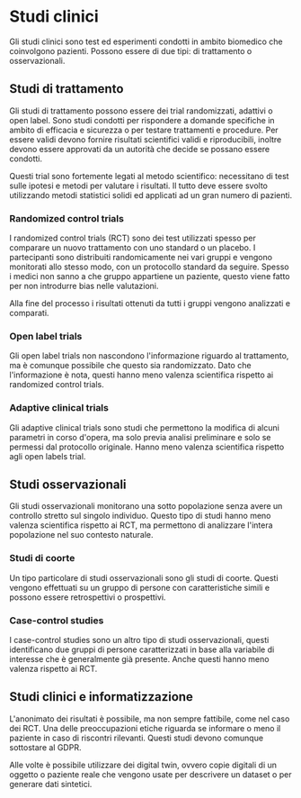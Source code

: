 # Studi clinici

Gli studi clinici sono test ed esperimenti condotti in ambito biomedico che coinvolgono pazienti. Possono essere di due tipi: di trattamento o osservazionali.

## Studi di trattamento

Gli studi di trattamento possono essere dei trial randomizzati, adattivi o open label. Sono studi condotti per rispondere a domande specifiche in ambito di efficacia e sicurezza o per testare trattamenti e procedure. Per essere validi devono fornire risultati scientifici validi e riproducibili, inoltre devono essere approvati da un autorità che decide se possano essere condotti.

Questi trial sono fortemente legati al metodo scientifico: necessitano di test sulle ipotesi e metodi per valutare i risultati. Il tutto deve essere svolto utilizzando metodi statistici solidi ed applicati ad un gran numero di pazienti.

### Randomized control trials

I randomized control trials (RCT) sono dei test utilizzati spesso per comparare un nuovo trattamento con uno standard o un placebo. I partecipanti sono distribuiti randomicamente nei vari gruppi e vengono monitorati allo stesso modo, con un protocollo standard da seguire. Spesso i medici non sanno a che gruppo appartiene un paziente, questo viene fatto per non introdurre bias nelle valutazioni.

Alla fine del processo i risultati ottenuti da tutti i gruppi vengono analizzati e comparati.

### Open label trials

Gli open label trials non nascondono l'informazione riguardo al trattamento, ma è comunque possibile che questo sia randomizzato. Dato che l'informazione è nota, questi hanno meno valenza scientifica rispetto ai randomized control trials.

### Adaptive clinical trials

Gli adaptive clinical trials sono studi che permettono la modifica di alcuni parametri in corso d'opera, ma solo previa analisi preliminare e solo se permessi dal protocollo originale. Hanno meno valenza scientifica rispetto agli open labels trial.

## Studi osservazionali

Gli studi osservazionali monitorano una sotto popolazione senza avere un controllo stretto sul singolo individuo. Questo tipo di studi hanno meno valenza scientifica rispetto ai RCT, ma permettono di analizzare l'intera popolazione nel suo contesto naturale.

### Studi di coorte

Un tipo particolare di studi osservazionali sono gli studi di coorte. Questi vengono effettuati su un gruppo di persone con caratteristiche simili e possono essere retrospettivi o prospettivi.

### Case-control studies

I case-control studies sono un altro tipo di studi osservazionali, questi identificano due gruppi di persone caratterizzati in base alla variabile di interesse che è generalmente già presente. Anche questi hanno meno valenza rispetto ai RCT.

## Studi clinici e informatizzazione

L'anonimato dei risultati è possibile, ma non sempre fattibile, come nel caso dei RCT. Una delle preoccupazioni etiche riguarda se informare o meno il paziente in caso di riscontri rilevanti. Questi studi devono comunque sottostare al GDPR.

Alle volte è possibile utilizzare dei digital twin, ovvero copie digitali di un oggetto o paziente reale che vengono usate per descrivere un dataset o per generare dati sintetici.
